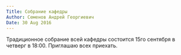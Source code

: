 ```yaml
---
Title: Собрание кафедры
Author: Семенов Андрей Георгиевич
Date: 30 Aug 2016
---
```


Традиционное собрание всей кафедры состоится 15го сентября в четверг в 18:00. Приглашаю всех приехать.
